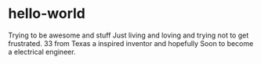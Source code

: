 # hello-world
Trying to be awesome and stuff
Just living and loving and trying not to get 
frustrated. 33 from Texas a inspired inventor and hopefully 
Soon to become a electrical engineer.
